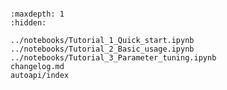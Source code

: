 ```{include} ../README.md
```

```{toctree}
:maxdepth: 1
:hidden:

../notebooks/Tutorial_1_Quick_start.ipynb
../notebooks/Tutorial_2_Basic_usage.ipynb
../notebooks/Tutorial_3_Parameter_tuning.ipynb
changelog.md
autoapi/index
```
